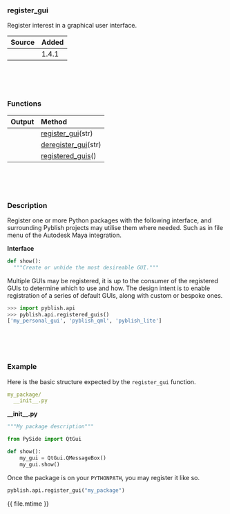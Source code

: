 ### register_gui

Register interest in a graphical user interface.

| Source     | Added
|------------|---------
|            | 1.4.1

<br>
<br>
<br>

### Functions

| Output        | Method                                                      |
|--------------:|:------------------------------------------------------------|
|            | [register_gui](register_gui)(str)
|            | [deregister_gui](deregister_gui)(str)
|            | [registered_guis](registered_guis)()


<br>
<br>
<br>

### Description

Register one or more Python packages with the following interface, and surrounding Pyblish projects may utilise them where needed. Such as in file menu of the Autodesk Maya integration.

**Interface**

```python
def show():
  """Create or unhide the most desireable GUI."""
```

Multiple GUIs may be registered, it is up to the consumer of the registered GUIs to determine which to use and how. The design intent is to enable registration of a series of default GUIs, along with custom or bespoke ones.

```python
>>> import pyblish.api
>>> pyblish.api.registered_guis()
['my_personal_gui', 'pyblish_qml', 'pyblish_lite']
```

<br>
<br>
<br>

### Example

Here is the basic structure expected by the `register_gui` function.

```yaml
my_package/
  __init__.py
```

**\_\_init\_\_.py**

```python
"""My package description"""

from PySide import QtGui

def show():
    my_gui = QtGui.QMessageBox()
    my_gui.show()
```

Once the package is on your `PYTHONPATH`, you may register it like so.

```python
pyblish.api.register_gui("my_package")
```

<div class="modified-date">{{ file.mtime }}</div>